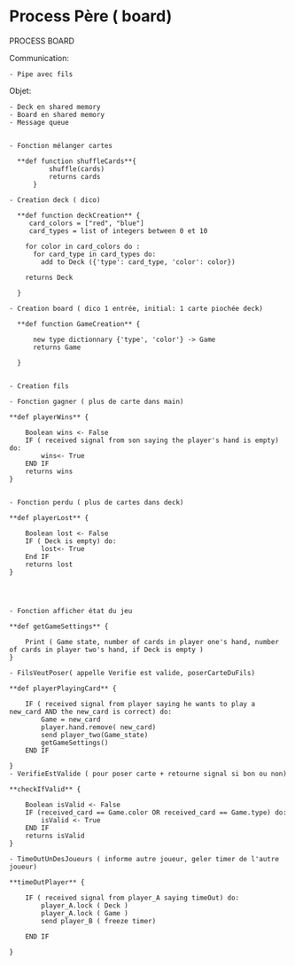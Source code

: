 
# Process Père ( board)  


PROCESS BOARD 

  Communication:
    
    - Pipe avec fils
    

  Objet:
  
    - Deck en shared memory
    - Board en shared memory
    - Message queue


    - Fonction mélanger cartes
    
      **def function shuffleCards**{
              shuffle(cards)
              returns cards
          }
        
    - Creation deck ( dico)
    
      **def function deckCreation** {
         card_colors = ["red", "blue"]
         card_types = list of integers between 0 et 10
         
        for color in card_colors do :
          for card_type in card_types do:
            add to Deck ({'type': card_type, 'color': color})
            
        returns Deck
          
      }
      
    - Creation board ( dico 1 entrée, initial: 1 carte piochée deck)
    
      **def function GameCreation** {

          new type dictionnary {'type', 'color'} -> Game 
          returns Game
      
      }


    - Creation fils

    - Fonction gagner ( plus de carte dans main)

    **def playerWins** {

        Boolean wins <- False
        IF ( received signal from son saying the player's hand is empty) do:
            wins<- True
        END IF
        returns wins
    }


    - Fonction perdu ( plus de cartes dans deck)

    **def playerLost** {

        Boolean lost <- False
        IF ( Deck is empty) do:
            lost<- True
        End IF
        returns lost
    }




    - Fonction afficher état du jeu

    **def getGameSettings** {
        
        Print ( Game state, number of cards in player one's hand, number of cards in player two's hand, if Deck is empty )
    }

    - FilsVeutPoser( appelle Verifie est valide, poserCarteDuFils)

    **def playerPlayingCard** {

        IF ( received signal from player saying he wants to play a new_card AND the new_card is correct) do:
            Game = new_card
            player.hand.remove( new_card)
            send player_two(Game_state)
            getGameSettings()
        END IF

    }
    - VerifieEstValide ( pour poser carte + retourne signal si bon ou non)

    **checkIfValid** {

        Boolean isValid <- False
        IF (received_card == Game.color OR received_card == Game.type) do:
            isValid <- True
        END IF
        returns isValid
    }

    - TimeOutUnDesJoueurs ( informe autre joueur, geler timer de l'autre joueur)

    **timeOutPlayer** {

        IF ( received signal from player_A saying timeOut) do:
            player_A.lock ( Deck )
            player_A.lock ( Game )
            send player_B ( freeze timer)

        END IF
    
    }
    
    
  
